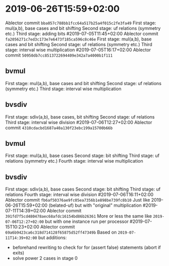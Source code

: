 # 2019-06-26T15:59+02:00
Ablector commit `bba057c788bb1fcc64a517b25a4f015c2fe3fa49`
First stage: mul(a,b), base cases and bit shifting
Second stage: uf relations (symmetry etc.)
Third stage: adding bits
#2019-07-05T11:45+02:00
Ablector commit `fa2056271c7ed3c173e7e6473f185ca596c8c46e`
First stage: mul(a,b), base cases and bit shifting
Second stage: uf relations (symmetry etc.)
Third stage: interval wise multiplication
#2019-07-05T16:17+02:00
Ablector commit `50950db7cc8513722694409e342a7a4000b1f111`
## bvmul
First stage: mul(a,b), base cases and bit shifting
Second stage: uf relations (symmetry etc.)
Third stage: interval wise multiplication
## bvsdiv
First stage: sdiv(a,b), base cases, bit shifting
Second stage: uf relations
Third stage: interval wise division
#2019-07-06T12:27+02:00
Ablector commit `4310cdacbd1687a40a130f23ebc199a15700b66b`
## bvmul
First stage: mul(a,b), base cases
Second stage: bit shifting
Third stage: uf relations (symmetry etc.)
Fourth stage: interval wise multiplication
## bvsdiv
First stage: sdiv(a,b), base cases
Second stage: bit shifting
Third stage: uf relations
Fourth stage: interval wise division
#2019-07-06T16:11+02:00
Ablector commit `fb6af50376ae9fc05ea7356b1e898be739fc8b10`
Just like 2019-06-26T15:59+02:00 (belated-uf) but with "original" multiplication
#2019-07-11T14:39+02:00
Ablector commit `391fd7f5cd480478aec68afdc16154bd86b26361`
More or less the same like `2019-07-06T12:27+02:00` but with one instance run per processor
#2019-07-15T10:23+02:00
Ablector commit `69a6b9423ca6c318d714128f65875d52ff47349b`
Based on `2019-07-11T14:39+02:00` but additions:
- beforehand rewriting to check for for (assert false) statements (abort if exits)
- solve power 2 cases in stage 0